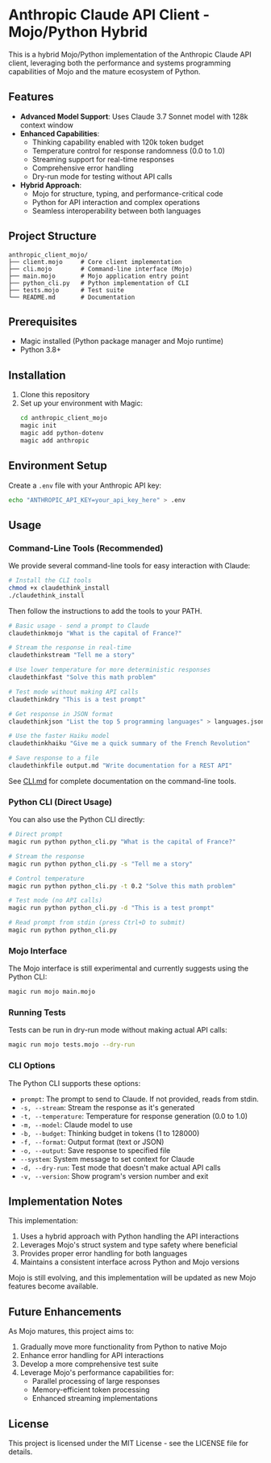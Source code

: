 # Anthropic Claude API Client - Mojo/Python Hybrid

This is a hybrid Mojo/Python implementation of the Anthropic Claude API client, leveraging both the performance and systems programming capabilities of Mojo and the mature ecosystem of Python.

## Features

- **Advanced Model Support**: Uses Claude 3.7 Sonnet model with 128k context window
- **Enhanced Capabilities**:
  - Thinking capability enabled with 120k token budget
  - Temperature control for response randomness (0.0 to 1.0)
  - Streaming support for real-time responses
  - Comprehensive error handling
  - Dry-run mode for testing without API calls
- **Hybrid Approach**:
  - Mojo for structure, typing, and performance-critical code
  - Python for API interaction and complex operations
  - Seamless interoperability between both languages

## Project Structure

```
anthropic_client_mojo/
├── client.mojo     # Core client implementation
├── cli.mojo        # Command-line interface (Mojo)
├── main.mojo       # Mojo application entry point
├── python_cli.py   # Python implementation of CLI
├── tests.mojo      # Test suite
└── README.md       # Documentation
```

## Prerequisites

- Magic installed (Python package manager and Mojo runtime)
- Python 3.8+ 

## Installation

1. Clone this repository
2. Set up your environment with Magic:
   ```bash
   cd anthropic_client_mojo
   magic init
   magic add python-dotenv
   magic add anthropic
   ```

## Environment Setup

Create a `.env` file with your Anthropic API key:
```bash
echo "ANTHROPIC_API_KEY=your_api_key_here" > .env
```

## Usage

### Command-Line Tools (Recommended)

We provide several command-line tools for easy interaction with Claude:

```bash
# Install the CLI tools
chmod +x claudethink_install
./claudethink_install
```

Then follow the instructions to add the tools to your PATH.

```bash
# Basic usage - send a prompt to Claude
claudethinkmojo "What is the capital of France?"

# Stream the response in real-time
claudethinkstream "Tell me a story"

# Use lower temperature for more deterministic responses
claudethinkfast "Solve this math problem"

# Test mode without making API calls
claudethinkdry "This is a test prompt"

# Get response in JSON format
claudethinkjson "List the top 5 programming languages" > languages.json

# Use the faster Haiku model
claudethinkhaiku "Give me a quick summary of the French Revolution"

# Save response to a file
claudethinkfile output.md "Write documentation for a REST API"
```

See [CLI.md](CLI.md) for complete documentation on the command-line tools.

### Python CLI (Direct Usage)

You can also use the Python CLI directly:

```bash
# Direct prompt
magic run python python_cli.py "What is the capital of France?"

# Stream the response
magic run python python_cli.py -s "Tell me a story"

# Control temperature
magic run python python_cli.py -t 0.2 "Solve this math problem"

# Test mode (no API calls)
magic run python python_cli.py -d "This is a test prompt"

# Read prompt from stdin (press Ctrl+D to submit)
magic run python python_cli.py
```

### Mojo Interface

The Mojo interface is still experimental and currently suggests using the Python CLI:

```bash
magic run mojo main.mojo
```

### Running Tests

Tests can be run in dry-run mode without making actual API calls:

```bash
magic run mojo tests.mojo --dry-run
```

### CLI Options

The Python CLI supports these options:

- `prompt`: The prompt to send to Claude. If not provided, reads from stdin.
- `-s, --stream`: Stream the response as it's generated
- `-t, --temperature`: Temperature for response generation (0.0 to 1.0)
- `-m, --model`: Claude model to use
- `-b, --budget`: Thinking budget in tokens (1 to 128000)
- `-f, --format`: Output format (text or JSON)
- `-o, --output`: Save response to specified file
- `--system`: System message to set context for Claude
- `-d, --dry-run`: Test mode that doesn't make actual API calls
- `-v, --version`: Show program's version number and exit

## Implementation Notes

This implementation:

1. Uses a hybrid approach with Python handling the API interactions
2. Leverages Mojo's struct system and type safety where beneficial
3. Provides proper error handling for both languages
4. Maintains a consistent interface across Python and Mojo versions

Mojo is still evolving, and this implementation will be updated as new Mojo features become available.

## Future Enhancements

As Mojo matures, this project aims to:

1. Gradually move more functionality from Python to native Mojo
2. Enhance error handling for API interactions
3. Develop a more comprehensive test suite
4. Leverage Mojo's performance capabilities for:
   - Parallel processing of large responses
   - Memory-efficient token processing
   - Enhanced streaming implementations

## License

This project is licensed under the MIT License - see the LICENSE file for details.